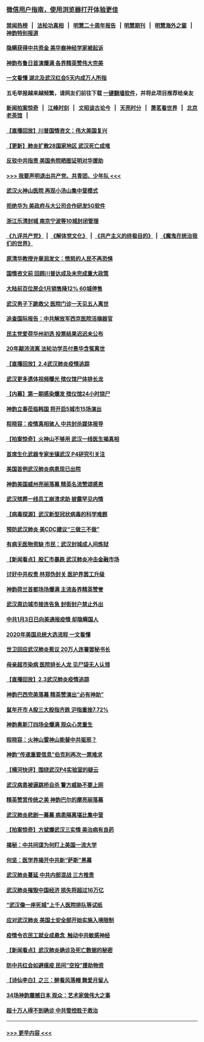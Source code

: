### [微信用户指南，使用浏览器打开体验更佳](https://github.com/gfw-breaker/banned-news1/blob/master/indexes/wechat-guide.md?t=0)
#### [禁闻热榜](热点新闻.md?t=0)  &nbsp;&nbsp;|&nbsp;&nbsp; [法轮功真相](https://github.com/gfw-breaker/truth/blob/master/README.md?t=0) &nbsp;&nbsp;|&nbsp;&nbsp; [明慧二十周年报告](https://github.com/gfw-breaker/mh-reports/blob/master/README.md?t=0) &nbsp;&nbsp;|&nbsp;&nbsp;[明慧期刊](https://github.com/gfw-breaker/mh-qikan) &nbsp;&nbsp;|&nbsp;&nbsp; [明慧海外之窗](https://github.com/gfw-breaker/mh-news/blob/master/README.md?t=0) &nbsp;&nbsp;|&nbsp;&nbsp; [神韵特别报道](https://github.com/gfw-breaker/mh-news/blob/master/shenyun.md?t=0)
#### [隐瞒获得中共资金 美华裔神经学家被起诉](../pages/nf4514/n11844879.md?t=02051401) 
#### [神韵布鲁日首演爆满 各界精英赞伟大完美](../pages/nf4514/n11845302.md?t=02051401) 
#### [一文看懂 湖北及武汉红会5天内成万人所指](../pages/nf4514/n11844315.md?t=02051401) 
#### 五毛举报越来越频繁，请网友们前往下载 [一键翻墙软件](https://github.com/gfw-breaker/ssr-accounts)，并将此项目推荐给亲友
#### [新闻拍案惊奇](https://github.com/gfw-breaker/banned-news1/blob/master/pages/link4.md) &nbsp;&nbsp;|&nbsp;&nbsp; [江峰时刻](https://github.com/gfw-breaker/banned-news1/blob/master/pages/link4.md) &nbsp;&nbsp;|&nbsp;&nbsp; [文昭谈古论今](https://github.com/gfw-breaker/banned-news1/blob/master/pages/link4.md) &nbsp;&nbsp;|&nbsp;&nbsp; [天亮时分](https://github.com/gfw-breaker/banned-news1/blob/master/pages/link4.md) &nbsp;&nbsp;|&nbsp;&nbsp; [萧茗看世界](https://github.com/gfw-breaker/banned-news1/blob/master/pages/link4.md) &nbsp;&nbsp;|&nbsp;&nbsp; [北京老茶馆](https://github.com/gfw-breaker/banned-news1/blob/master/pages/link4.md) &nbsp;&nbsp;|&nbsp;&nbsp; 
#### [【直播回放】川普国情咨文：伟大美国复兴](../pages/nf4514/n11842079.md?t=02051401) 
#### [【更新】肺炎扩散28国家地区 武汉死亡成堆](../pages/nf4514/n11801312.md?t=02051401) 
#### [反驳中共指责 美国务院晒图证明对华援助](../pages/nf4514/n11844859.md?t=02051401) 
#### [>>> 我要声明退出共产党、共青团、少年队 <<<](https://github.com/begood0513/goodnews/blob/master/quit/letter.md) 
#### [武汉火神山医院 再现小汤山集中营模式](../pages/nf4514/n11844763.md?t=02051401) 
#### [拒绝华为 美政府与大公司合作研发5G软件](../pages/nf4514/n11844625.md?t=02051401) 
#### [浙江乐清封城 南京宁波等10城封闭管理](../pages/nf4514/n11844464.md?t=02051401) 
#### [《九评共产党》](https://github.com/begood0513/9ping.md/blob/master/README.md) &nbsp;|&nbsp; [《解体党文化》](../../../../jtdwh.md/blob/master/README.md)  &nbsp;|&nbsp; [《共产主义的终极目的》](../../../../gczydzjmd.md/blob/master/README.md) &nbsp;|&nbsp; [《魔鬼在统治我们的世界》](../../../../mgztzwmdsj.md/blob/master/README.md) 
#### [原清华教授许章润发文：愤怒的人民不再恐惧](../pages/nf4514/n11844347.md?t=02051401) 
#### [国情咨文前 回顾川普达成及未完成重大政策](../pages/nf4514/n11844581.md?t=02051401) 
#### [大陆前百位房企1月销售降12% 60城停售](../pages/nf4514/n11844398.md?t=02051401) 
#### [武汉男子下跪救父 医院门诊一天见五人离世](../pages/nf4514/n11844073.md?t=02051401) 
#### [追查国际报告：中共解放军西京医院活摘器官](../pages/nf4514/n11838359.md?t=02051401) 
#### [民主党爱荷华州初选 投票结果迟迟未公布](../pages/nf4514/n11844207.md?t=02051401) 
#### [20年颠沛流离 法轮功学员付景华含冤离世](../pages/nf4514/n11841986.md?t=02051401) 
#### [【直播回放】2.4武汉肺炎疫情追踪](../pages/nf4514/n11844032.md?t=02051401) 
#### [武汉更多遗体视频曝光 殡仪馆尸体排长龙](../pages/nf4514/n11844057.md?t=02051401) 
#### [【内幕】第一期感染爆发 殡仪馆24小时烧尸](../pages/nf4514/n11843944.md?t=02051401) 
#### [神韵立春莅临韩国 将开启5城市15场演出](../pages/nf4514/n11843781.md?t=02051401) 
#### [程晓容：疫情真相骇人 中共封杀媒体报导](../pages/nf4514/n11843546.md?t=02051401) 
#### [【拍案惊奇】火神山不够用 武汉一线医生揭真相](../pages/nf4514/n11842682.md?t=02051401) 
#### [首席生化武器专家坐镇武汉 P4研究引关注](../pages/nf4514/n11842412.md?t=02051401) 
#### [美国首例武汉肺炎病患现已出院](../pages/nf4514/n11842740.md?t=02051401) 
#### [神韵美国威州亮丽落幕 精英名流赞颂感恩](../pages/nf4514/n11842912.md?t=02051401) 
#### [武汉殡葬一线员工崩溃求助 披露罕见内情](../pages/nf4514/n11842482.md?t=02051401) 
#### [【病毒探源】武汉新型冠状病毒的科学难题](../pages/nf4514/n11842176.md?t=02051401) 
#### [预防武汉肺炎 美CDC建议“三做三不做”](../pages/nf4514/n11842700.md?t=02051401) 
#### [有病无医物资缺 市民：武汉封城成人间炼狱](../pages/nf4514/n11839878.md?t=02051401) 
#### [【新闻看点】股汇市暴跌 武汉肺炎冲击金融市场](../pages/nf4514/n11842216.md?t=02051401) 
#### [讨好中共权贵 林郑伪封关 医护界罢工升级](../pages/nf4514/n11842359.md?t=02051401) 
#### [神韵荷兰首都场场爆满 主流各界精英赞誉](../pages/nf4514/n11842287.md?t=02051401) 
#### [武汉周边城市接连告急 封街封户禁止外出](../pages/nf4514/n11842277.md?t=02051401) 
#### [中共1月3日已向美通报疫情 却隐瞒国人](../pages/nf4514/n11841978.md?t=02051401) 
#### [2020年美国总统大选流程 一文看懂](../pages/nf4514/n11842056.md?t=02051401) 
#### [世卫回应武汉肺炎惹议 20万人连署罢秘书长](../pages/nf4514/n11841664.md?t=02051401) 
#### [母亲超市染病 医院排长人龙 见尸袋无人认领](../pages/nf4514/n11841762.md?t=02051401) 
#### [【直播回放】2.3武汉肺炎疫情追踪](../pages/nf4514/n11841577.md?t=02051401) 
#### [神韵巴西完美落幕 精英赞演出“必有神助”](../pages/nf4514/n11841240.md?t=02051401) 
#### [鼠年开市 A股三大股指齐跌 沪指重挫7.72%](../pages/nf4514/n11840461.md?t=02051401) 
#### [神韵奥斯汀四场全爆满 观众心灵重生](../pages/nf4514/n11841188.md?t=02051401) 
#### [程晓容：火神山雷神山能替中共驱邪？](../pages/nf4514/n11841031.md?t=02051401) 
#### [神韵“传递重要信息”伯克利再次一票难求](../pages/nf4514/n11841111.md?t=02051401) 
#### [【横河快评】围绕武汉P4实验室的疑云](../pages/nf4514/n11840494.md?t=02051401) 
#### [武汉病患被逼跳桥自杀 警方威胁不要上网](../pages/nf4514/n11838521.md?t=02051401) 
#### [精英赞赏传统之美 神韵巴尔的摩亮丽落幕](../pages/nf4514/n11840858.md?t=02051401) 
#### [武汉肺炎悲剧一幕幕 病患隔离堪比集中营](../pages/nf4514/n11838047.md?t=02051401) 
#### [【拍案惊奇】方斌爆武汉三实情 美治病有良药](../pages/nf4514/n11839984.md?t=02051401) 
#### [揭秘：中共间谍为何盯上美国一流大学](../pages/nf4514/n11840270.md?t=02051401) 
#### [何坚：医学界揭开中共新“萨斯”黑幕](../pages/nf4514/n11839868.md?t=02051401) 
#### [武汉肺炎蔓延 中共内部混战 三方推责](../pages/nf4514/n11839612.md?t=02051401) 
#### [武汉肺炎摧毁中国经济 损失将超过16万亿](../pages/nf4514/n11839723.md?t=02051401) 
#### [“武汉像一座死城”上千人医院排队等试纸](../pages/nf4514/n11839724.md?t=02051401) 
#### [应对武汉肺炎 美国土安全部开始实施入境限制](../pages/nf4514/n11839729.md?t=02051401) 
#### [疫情令农民工就业成悬念  触动中共敏感神经](../pages/nf4514/n11839625.md?t=02051401) 
#### [【新闻看点】武汉肺炎确诊及死亡数据的秘密](../pages/nf4514/n11839539.md?t=02051401) 
#### [防中共红会如避瘟疫 民间“空投”援助物资](../pages/nf4514/n11839313.md?t=02051401) 
#### [【诗仙李白】之三：醉看风落帽 舞爱月留人](../pages/nf4514/n11802452.md?t=02051401) 
#### [34场神韵震撼日本 观众：艺术家做伟大之事](../pages/nf4514/n11839579.md?t=02051401) 
#### [超十万人得不到确诊 中共管控胜于救治](../pages/nf4514/n11838462.md?t=02051401) 

----
#### [ >>> 更早内容 <<< ](../indexes/nf4514-earlier.md)
